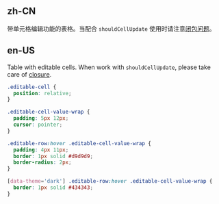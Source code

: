 ## zh-CN

带单元格编辑功能的表格。当配合 `shouldCellUpdate` 使用时请注意[闭包问题](https://github.com/ant-design/ant-design/issues/29243)。

## en-US

Table with editable cells. When work with `shouldCellUpdate`, please take care of [closure](https://github.com/ant-design/ant-design/issues/29243).

```css
.editable-cell {
  position: relative;
}

.editable-cell-value-wrap {
  padding: 5px 12px;
  cursor: pointer;
}

.editable-row:hover .editable-cell-value-wrap {
  padding: 4px 11px;
  border: 1px solid #d9d9d9;
  border-radius: 2px;
}

[data-theme='dark'] .editable-row:hover .editable-cell-value-wrap {
  border: 1px solid #434343;
}
```
